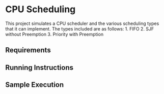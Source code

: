 # CPU Scheduling
This project simulates a CPU scheduler and the various scheduling types that it can implement. 
The types included are as follows:
    1. FIFO
    2. SJF without Preemption
    3. Priority with Preemption

## Requirements

## Running Instructions

## Sample Execution

